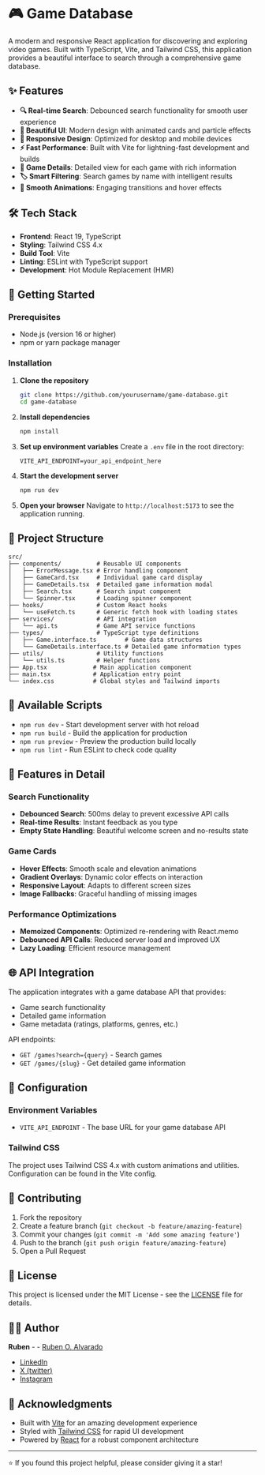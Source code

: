 # 🎮 Game Database

A modern and responsive React application for discovering and exploring video games. Built with TypeScript, Vite, and Tailwind CSS, this application provides a beautiful interface to search through a comprehensive game database.

## ✨ Features

- **🔍 Real-time Search**: Debounced search functionality for smooth user experience
- **🎨 Beautiful UI**: Modern design with animated cards and particle effects
- **📱 Responsive Design**: Optimized for desktop and mobile devices
- **⚡ Fast Performance**: Built with Vite for lightning-fast development and builds
- **🎯 Game Details**: Detailed view for each game with rich information
- **🏷️ Smart Filtering**: Search games by name with intelligent results
- **💫 Smooth Animations**: Engaging transitions and hover effects

## 🛠️ Tech Stack

- **Frontend**: React 19, TypeScript
- **Styling**: Tailwind CSS 4.x
- **Build Tool**: Vite
- **Linting**: ESLint with TypeScript support
- **Development**: Hot Module Replacement (HMR)

## 🚀 Getting Started

### Prerequisites

- Node.js (version 16 or higher)
- npm or yarn package manager

### Installation

1. **Clone the repository**
   ```bash
   git clone https://github.com/yourusername/game-database.git
   cd game-database
   ```

2. **Install dependencies**
   ```bash
   npm install
   ```

3. **Set up environment variables**
   Create a `.env` file in the root directory:
   ```env
   VITE_API_ENDPOINT=your_api_endpoint_here
   ```

4. **Start the development server**
   ```bash
   npm run dev
   ```

5. **Open your browser**
   Navigate to `http://localhost:5173` to see the application running.

## 📁 Project Structure

```
src/
├── components/          # Reusable UI components
│   ├── ErrorMessage.tsx # Error handling component
│   ├── GameCard.tsx     # Individual game card display
│   ├── GameDetails.tsx  # Detailed game information modal
│   ├── Search.tsx       # Search input component
│   └── Spinner.tsx      # Loading spinner component
├── hooks/               # Custom React hooks
│   └── useFetch.ts      # Generic fetch hook with loading states
├── services/            # API integration
│   └── api.ts           # Game API service functions
├── types/               # TypeScript type definitions
│   ├── Game.interface.ts        # Game data structures
│   └── GameDetails.interface.ts # Detailed game information types
├── utils/               # Utility functions
│   └── utils.ts         # Helper functions
├── App.tsx             # Main application component
├── main.tsx            # Application entry point
└── index.css           # Global styles and Tailwind imports
```

## 🎯 Available Scripts

- `npm run dev` - Start development server with hot reload
- `npm run build` - Build the application for production
- `npm run preview` - Preview the production build locally
- `npm run lint` - Run ESLint to check code quality

## 🎨 Features in Detail

### Search Functionality
- **Debounced Search**: 500ms delay to prevent excessive API calls
- **Real-time Results**: Instant feedback as you type
- **Empty State Handling**: Beautiful welcome screen and no-results state

### Game Cards
- **Hover Effects**: Smooth scale and elevation animations
- **Gradient Overlays**: Dynamic color effects on interaction
- **Responsive Layout**: Adapts to different screen sizes
- **Image Fallbacks**: Graceful handling of missing images

### Performance Optimizations
- **Memoized Components**: Optimized re-rendering with React.memo
- **Debounced API Calls**: Reduced server load and improved UX
- **Lazy Loading**: Efficient resource management

## 🌐 API Integration

The application integrates with a game database API that provides:
- Game search functionality
- Detailed game information
- Game metadata (ratings, platforms, genres, etc.)

API endpoints:
- `GET /games?search={query}` - Search games
- `GET /games/{slug}` - Get detailed game information

## 🔧 Configuration

### Environment Variables
- `VITE_API_ENDPOINT` - The base URL for your game database API

### Tailwind CSS
The project uses Tailwind CSS 4.x with custom animations and utilities. Configuration can be found in the Vite config.

## 🤝 Contributing

1. Fork the repository
2. Create a feature branch (`git checkout -b feature/amazing-feature`)
3. Commit your changes (`git commit -m 'Add some amazing feature'`)
4. Push to the branch (`git push origin feature/amazing-feature`)
5. Open a Pull Request

## 📝 License

This project is licensed under the MIT License - see the [LICENSE](LICENSE) file for details.

## 👨‍💻 Author

**Ruben** - - [Ruben O. Alvarado](https://github.com/RubenOAlvarado)
- [LinkedIn](https://www.linkedin.com/in/ruben-alvarado-molina-9020010/)
- [X (twitter)](https://twitter.com/RubenOAlvarado)
- [Instagram](https://www.instagram.com/alvaradorubo/)

## 🙏 Acknowledgments

- Built with [Vite](https://vitejs.dev/) for an amazing development experience
- Styled with [Tailwind CSS](https://tailwindcss.com/) for rapid UI development
- Powered by [React](https://reactjs.org/) for a robust component architecture

---

⭐ If you found this project helpful, please consider giving it a star!
